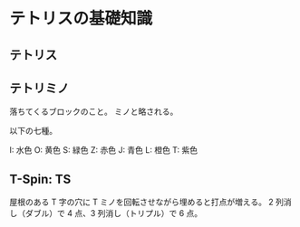 # テトリスの基礎知識

## テトリス

## テトリミノ

落ちてくるブロックのこと。
ミノと略される。

以下の七種。

I: 水色
O: 黄色
S: 緑色
Z: 赤色
J: 青色
L: 橙色
T: 紫色

## T-Spin: TS

屋根のある T 字の穴に T ミノを回転させながら埋めると打点が増える。
2 列消し（ダブル）で 4 点、3 列消し（トリプル）で 6 点。
